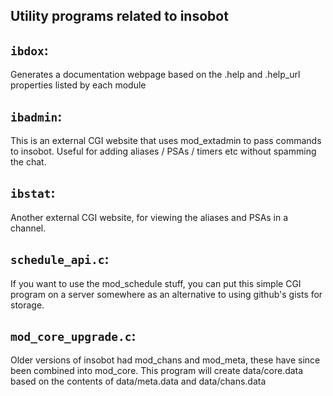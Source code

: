 ## Utility programs related to insobot

## `ibdox`:

Generates a documentation webpage based on the .help and .help_url properties
listed by each module

## `ibadmin`:

This is an external CGI website that uses mod_extadmin to pass commands to insobot.
Useful for adding aliases / PSAs / timers etc without spamming the chat.

## `ibstat`:

Another external CGI website, for viewing the aliases and PSAs in a channel.

## `schedule_api.c`:

If you want to use the mod_schedule stuff, you can put this simple CGI program
on a server somewhere as an alternative to using github's gists for storage.

## `mod_core_upgrade.c`:

Older versions of insobot had mod_chans and mod_meta, these have since been
combined into mod_core. This program will create data/core.data based on
the contents of data/meta.data and data/chans.data
